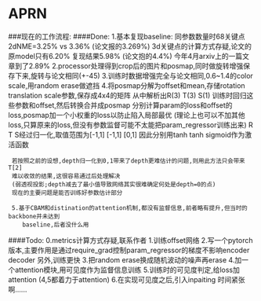 # APRN
 
###现在的工作流程:
####Done:
    1.基本复现baseline: 同参数数量时68关键点2dNME=3.25% vs 3.36%  (论文报的3.269%)
        3d关键点的计算方式存疑,论文的原model只有6.20% 复现结果5.98% (论文抱的4.4%)
        今年4月arxiv上的一篇文章到了2.89%
    2.processor处理得到crop后的图片和posmap,同时做旋转增强保存下来,旋转与论文相同(+-45)
    3.训练时数据增强完全与论文相同,0.6~1.4的color scale,用random erase做遮挡
    4.将posmap分解为offset和mean,存储rotation translation scale参数,保存成4x4的矩阵
        从中解析出R(3) T(3) S(1)
       训练时回归这些参数和offset,然后转换合并成posmap
       分别计算param的loss和offset的loss,posmap加一个小权重的loss以防止陷入局部最优
       (理论上也可以不加其他loss,只算原来的loss,但没有参数监督可能不太能把param_regressor训练出来)
     R T S经过归一化,取值范围为[-1,1] [-1,1] [0,1] 
     因此分别用tanh tanh sigmoid作为激活函数
     
     若按照之前的设想,depth归一化到0,1带来了depth更难估计的问题,则用此方法只会带来T[2]
     难以收敛的结果,这很容易通过后处理解决
     (弱透视投影;depth减去了最小值导致网络其实很难确定何处是depth=0的点)
     现在的主要问题是能否训练好参数估计部分
     
     5.基于CBAM和distination的attention机制,都没有监督信息,前者略有提升,但当时的backbone并未达到
        baseline,后者没什么用
     
####Todo:
    0.metrics计算方式存疑,联系作者
    1.训练offset网络
    2.写一个pytorch版本,主要作用是通过require_grad控制param_regressor的梯度不影响encoder
      decoder
      另外,训练更快
    3.把random erase换成随机波动的噪声再erase
    4.加一个attention模块,用可见度作为监督信息训练
    5.训练时的可见度判定,给loss加attention
    (4,5都着力于attention)
    6.在实现可见度之后,引入inpaiting
    时间紧张啊......
    
    